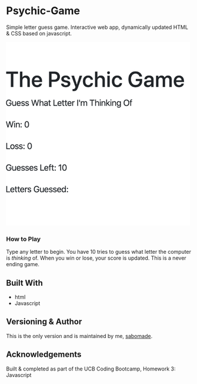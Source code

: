 # Psychic-Game
Simple letter guess game. Interactive web app, dynamically updated HTML & CSS based on javascript.

![Image of Letter Guess Game](assets/images/psychic-game2.png)

### How to Play
Type any letter to begin. You have 10 tries to guess what letter the computer is *thinking* of. When you win or lose, your score is updated.  This is a never ending game.

## Built With 
* html
* Javascript

## Versioning & Author
This is the only version and is maintained by me, [sabomade](https://github.com/sabomade).

## Acknowledgements
Built & completed as part of the UCB Coding Bootcamp, Homework 3: Javascript
